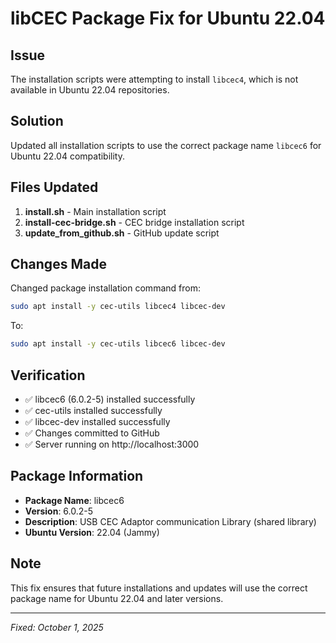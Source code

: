 
# libCEC Package Fix for Ubuntu 22.04

## Issue
The installation scripts were attempting to install `libcec4`, which is not available in Ubuntu 22.04 repositories.

## Solution
Updated all installation scripts to use the correct package name `libcec6` for Ubuntu 22.04 compatibility.

## Files Updated
1. **install.sh** - Main installation script
2. **install-cec-bridge.sh** - CEC bridge installation script  
3. **update_from_github.sh** - GitHub update script

## Changes Made
Changed package installation command from:
```bash
sudo apt install -y cec-utils libcec4 libcec-dev
```

To:
```bash
sudo apt install -y cec-utils libcec6 libcec-dev
```

## Verification
- ✅ libcec6 (6.0.2-5) installed successfully
- ✅ cec-utils installed successfully
- ✅ libcec-dev installed successfully
- ✅ Changes committed to GitHub
- ✅ Server running on http://localhost:3000

## Package Information
- **Package Name**: libcec6
- **Version**: 6.0.2-5
- **Description**: USB CEC Adaptor communication Library (shared library)
- **Ubuntu Version**: 22.04 (Jammy)

## Note
This fix ensures that future installations and updates will use the correct package name for Ubuntu 22.04 and later versions.

---
*Fixed: October 1, 2025*

